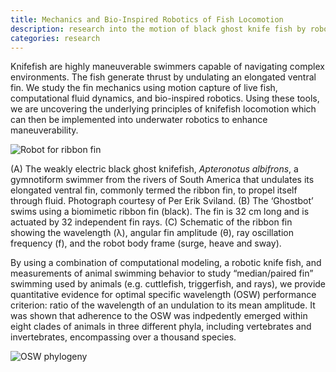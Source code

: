 ```yaml
---
title: Mechanics and Bio-Inspired Robotics of Fish Locomotion
description: research into the motion of black ghost knife fish by robotic modeling to gain insight on fin mechanics
categories: research
---
```


Knifefish are highly maneuverable swimmers capable of navigating complex environments. The fish generate thrust by undulating an elongated ventral fin. We study the fin mechanics using motion capture of live fish, computational fluid dynamics, and bio-inspired robotics. Using these tools, we are uncovering the underlying principles of knifefish locomotion which can then be implemented into underwater robotics to enhance maneuverability.


![Robot for ribbon fin]({{site.url}}/assets/Fig01_fish.png) 

(A) The weakly electric black ghost knifefish, *Apteronotus albifrons*, a gymnotiform swimmer from the rivers of South America that undulates its elongated ventral fin, commonly termed the ribbon fin, to propel itself through fluid. Photograph courtesy of Per Erik Sviland. (B) The ‘Ghostbot’ swims using a biomimetic ribbon fin (black). The fin is 32 cm long and is actuated by 32 independent fin rays. (C) Schematic of the ribbon fin showing the wavelength (λ), angular fin amplitude (θ), ray oscillation frequency (f), and the robot body frame (surge, heave and sway).


By using a combination of computational modeling, a robotic knife fish, and measurements of animal swimming behavior to study “median/paired fin” swimming used by animals (e.g. cuttlefish, triggerfish, and rays), we provide quantitative evidence for optimal specific wavelength (OSW) performance criterion: ratio of the wavelength of an undulation to its mean amplitude. It was shown that adherence to the OSW was indpedently emerged within eight clades of animals in three different phyla, including vertebrates and invertebrates, encompassing over a thousand species.

![OSW phylogeny]({{site.url}}/assets/Fig2_fish.png)



